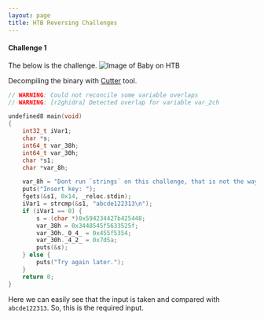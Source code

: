 ```yaml
---
layout: page
title: HTB Reversing Challenges
---
```


#### Challenge 1
The below is the challenge.
<img src="{{'/public/BabyHTB.png' | absolute_url}}" alt="Image of Baby on HTB" />

Decompiling the binary with [Cutter](https://github.com/rizinorg/cutter) tool.
```C
// WARNING: Could not reconcile some variable overlaps
// WARNING: [r2ghidra] Detected overlap for variable var_2ch

undefined8 main(void)
{
    int32_t iVar1;
    char *s;
    int64_t var_38h;
    int64_t var_30h;
    char *s1;
    char *var_8h;

    var_8h = "Dont run `strings` on this challenge, that is not the way!!!!";
    puts("Insert key: ");
    fgets(&s1, 0x14, _reloc.stdin);
    iVar1 = strcmp(&s1, "abcde122313\n");
    if (iVar1 == 0) {
        s = (char *)0x594234427b425448;
        var_38h = 0x3448545f5633525f;
        var_30h._0_4_ = 0x455f5354;
        var_30h._4_2_ = 0x7d5a;
        puts(&s);
    } else {
        puts("Try again later.");
    }
    return 0;
}
```
Here we can easily see that the input is taken and compared with `abcde122313`. So, this is the required input.
